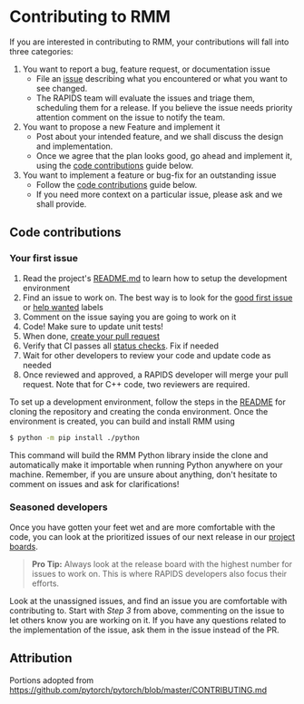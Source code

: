 # Contributing to RMM

If you are interested in contributing to RMM, your contributions will fall
into three categories:
1. You want to report a bug, feature request, or documentation issue
    - File an [issue](https://github.com/rapidsai/rmm/issues/new/choose)
    describing what you encountered or what you want to see changed.
    - The RAPIDS team will evaluate the issues and triage them, scheduling
    them for a release. If you believe the issue needs priority attention
    comment on the issue to notify the team.
2. You want to propose a new Feature and implement it
    - Post about your intended feature, and we shall discuss the design and
    implementation.
    - Once we agree that the plan looks good, go ahead and implement it, using
    the [code contributions](#code-contributions) guide below.
3. You want to implement a feature or bug-fix for an outstanding issue
    - Follow the [code contributions](#code-contributions) guide below.
    - If you need more context on a particular issue, please ask and we shall
    provide.

## Code contributions

### Your first issue

1. Read the project's [README.md](https://github.com/rapidsai/rmm/blob/main/README.md)
    to learn how to setup the development environment
2. Find an issue to work on. The best way is to look for the [good first issue](https://github.com/rapidsai/rmm/issues?q=is%3Aissue+is%3Aopen+label%3A%22good+first+issue%22)
    or [help wanted](https://github.com/rapidsai/rmm/issues?q=is%3Aissue+is%3Aopen+label%3A%22help+wanted%22) labels
3. Comment on the issue saying you are going to work on it
4. Code! Make sure to update unit tests!
5. When done, [create your pull request](https://github.com/rapidsai/rmm/compare)
6. Verify that CI passes all [status checks](https://help.github.com/articles/about-status-checks/). Fix if needed
7. Wait for other developers to review your code and update code as needed
8. Once reviewed and approved, a RAPIDS developer will merge your pull request. Note that for C++ code, two reviewers
are required.

To set up a development environment, follow the steps in the [README](https://github.com/rapidsai/rmm/blob/main/README.md) for cloning the repository and creating the conda environment.
Once the environment is created, you can build and install RMM using
```bash
$ python -m pip install ./python
```
This command will build the RMM Python library inside the clone and automatically make it importable when running Python anywhere on your machine.
Remember, if you are unsure about anything, don't hesitate to comment on issues
and ask for clarifications!

### Seasoned developers

Once you have gotten your feet wet and are more comfortable with the code, you
can look at the prioritized issues of our next release in our [project boards](https://github.com/rapidsai/rmm/projects).

> **Pro Tip:** Always look at the release board with the highest number for
issues to work on. This is where RAPIDS developers also focus their efforts.

Look at the unassigned issues, and find an issue you are comfortable with
contributing to. Start with _Step 3_ from above, commenting on the issue to let
others know you are working on it. If you have any questions related to the
implementation of the issue, ask them in the issue instead of the PR.

## Attribution
Portions adopted from https://github.com/pytorch/pytorch/blob/master/CONTRIBUTING.md
